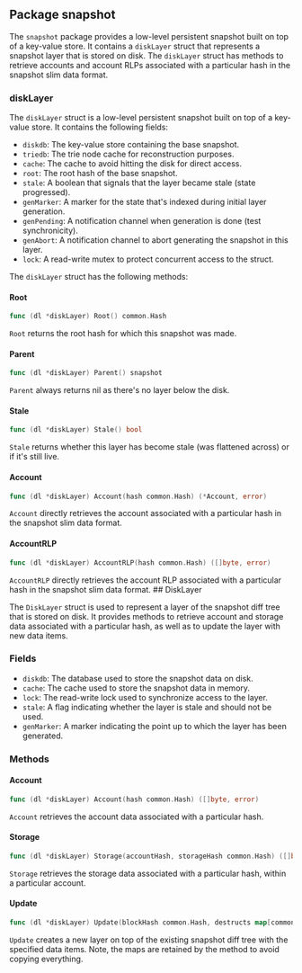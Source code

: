 ## Package snapshot

The `snapshot` package provides a low-level persistent snapshot built on top of a key-value store. It contains a `diskLayer` struct that represents a snapshot layer that is stored on disk. The `diskLayer` struct has methods to retrieve accounts and account RLPs associated with a particular hash in the snapshot slim data format.

### diskLayer

The `diskLayer` struct is a low-level persistent snapshot built on top of a key-value store. It contains the following fields:

- `diskdb`: The key-value store containing the base snapshot.
- `triedb`: The trie node cache for reconstruction purposes.
- `cache`: The cache to avoid hitting the disk for direct access.
- `root`: The root hash of the base snapshot.
- `stale`: A boolean that signals that the layer became stale (state progressed).
- `genMarker`: A marker for the state that's indexed during initial layer generation.
- `genPending`: A notification channel when generation is done (test synchronicity).
- `genAbort`: A notification channel to abort generating the snapshot in this layer.
- `lock`: A read-write mutex to protect concurrent access to the struct.

The `diskLayer` struct has the following methods:

#### Root

```go
func (dl *diskLayer) Root() common.Hash
```

`Root` returns the root hash for which this snapshot was made.

#### Parent

```go
func (dl *diskLayer) Parent() snapshot
```

`Parent` always returns nil as there's no layer below the disk.

#### Stale

```go
func (dl *diskLayer) Stale() bool
```

`Stale` returns whether this layer has become stale (was flattened across) or if it's still live.

#### Account

```go
func (dl *diskLayer) Account(hash common.Hash) (*Account, error)
```

`Account` directly retrieves the account associated with a particular hash in the snapshot slim data format.

#### AccountRLP

```go
func (dl *diskLayer) AccountRLP(hash common.Hash) ([]byte, error)
```

`AccountRLP` directly retrieves the account RLP associated with a particular hash in the snapshot slim data format. ## DiskLayer

The `DiskLayer` struct is used to represent a layer of the snapshot diff tree that is stored on disk. It provides methods to retrieve account and storage data associated with a particular hash, as well as to update the layer with new data items.

### Fields

- `diskdb`: The database used to store the snapshot data on disk.
- `cache`: The cache used to store the snapshot data in memory.
- `lock`: The read-write lock used to synchronize access to the layer.
- `stale`: A flag indicating whether the layer is stale and should not be used.
- `genMarker`: A marker indicating the point up to which the layer has been generated.

### Methods

#### Account

```go
func (dl *diskLayer) Account(hash common.Hash) ([]byte, error)
```

`Account` retrieves the account data associated with a particular hash.

#### Storage

```go
func (dl *diskLayer) Storage(accountHash, storageHash common.Hash) ([]byte, error)
```

`Storage` retrieves the storage data associated with a particular hash, within a particular account.

#### Update

```go
func (dl *diskLayer) Update(blockHash common.Hash, destructs map[common.Hash]struct{}, accounts map[common.Hash][]byte, storage map[common.Hash]map[common.Hash][]byte) *diffLayer
```

`Update` creates a new layer on top of the existing snapshot diff tree with the specified data items. Note, the maps are retained by the method to avoid copying everything.